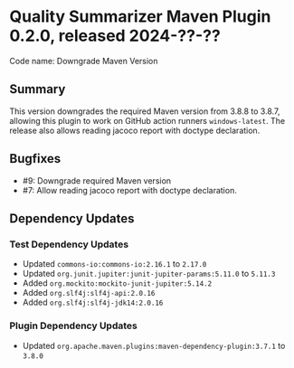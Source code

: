 # Quality Summarizer Maven Plugin 0.2.0, released 2024-??-??

Code name: Downgrade Maven Version

## Summary

This version downgrades the required Maven version from 3.8.8 to 3.8.7, allowing this plugin to work on GitHub action runners `windows-latest`. The release also allows reading jacoco report with doctype declaration.

## Bugfixes

* #9: Downgrade required Maven version
* #7: Allow reading jacoco report with doctype declaration.

## Dependency Updates

### Test Dependency Updates

* Updated `commons-io:commons-io:2.16.1` to `2.17.0`
* Updated `org.junit.jupiter:junit-jupiter-params:5.11.0` to `5.11.3`
* Added `org.mockito:mockito-junit-jupiter:5.14.2`
* Added `org.slf4j:slf4j-api:2.0.16`
* Added `org.slf4j:slf4j-jdk14:2.0.16`

### Plugin Dependency Updates

* Updated `org.apache.maven.plugins:maven-dependency-plugin:3.7.1` to `3.8.0`
